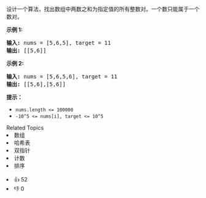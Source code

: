 <p>设计一个算法，找出数组中两数之和为指定值的所有整数对。一个数只能属于一个数对。</p>

<p><strong>示例 1:</strong></p>

<pre>
<strong>输入:</strong> nums = [5,6,5], target = 11
<strong>输出: </strong>[[5,6]]</pre>

<p><strong>示例 2:</strong></p>

<pre>
<strong>输入:</strong> nums = [5,6,5,6], target = 11
<strong>输出: </strong>[[5,6],[5,6]]</pre>

<p><strong>提示：</strong></p>

<ul> 
 <li><code>nums.length &lt;= 100000</code></li> 
 <li><code>-10^5 &lt;= nums[i], target &lt;= 10^5</code></li> 
</ul>

<div><div>Related Topics</div><div><li>数组</li><li>哈希表</li><li>双指针</li><li>计数</li><li>排序</li></div></div><br><div><li>👍 52</li><li>👎 0</li></div>